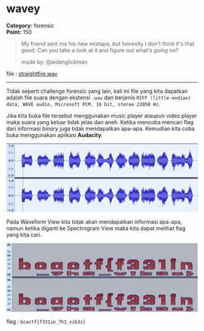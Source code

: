 # wavey
**Category:** forensic <br>
**Point:** 150

> My friend sent me his new mixtape, but honestly I don't think it's that good. Can you take a look at it and figure out what's going on?
> 
> made by: @aidanglickman

file : [straightfire.wav](https://www.bcactf.com/files/22f0bc3a5b47e97fcc3c78f83b6eaa06/straightfire.wav?token=eyJ0ZWFtX2lkIjoxMTE4LCJ1c2VyX2lkIjoxODY2LCJmaWxlX2lkIjo5fQ.XRjFaQ.Tj5b1fXrxG-6tMBrrcLbnAOPGbg)

---

Tidak seperti challenge forensic yang lain, kali ini file yang kita dapatkan adalah file suara dengan ekstensi `.wav` dan berjenis `RIFF (little-endian) data, WAVE audio, Microsoft PCM, 16 bit, stereo 22050 Hz`.

Jika kita buka file tersebut menggunakan music player ataupun video player maka suara yang keluar tidak jelas dan aneh. Ketika mencoba mencari flag dari informasi _binary_ juga tidak mendapatkan apa-apa. Kemudian kita coba buka menggunakan aplikasi **Audacity**.

![](./ss01.png)

Pada Waveform View kita tidak akan mendapatkan informasi apa-apa, namun ketika diganti ke Spectrogram View maka kita dapat melihat flag yang kita cari.

![](./ss02.png)

flag : `bcactf{f331in_7h3_vib3z}`
